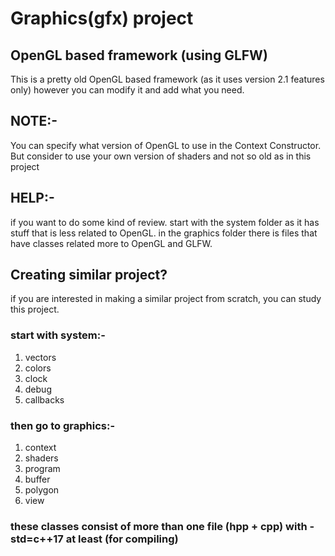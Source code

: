 # Graphics(gfx) project 
## OpenGL based framework (using GLFW)
 This is a pretty old OpenGL based framework (as it uses version 2.1 features only) however you can modify it and add what you need.
## NOTE:-
 You can specify what version of OpenGL to use in the Context Constructor.
 But consider to use your own version of shaders and not so old as in this project
## HELP:-
 if you want to do some kind of review. start with the system folder as it has stuff that is less related to OpenGL.
 in the graphics folder there is files that have classes related more to OpenGL and GLFW.
## Creating similar project?
 if you are interested in making a similar project from scratch, you can study this project.
### start with system:-
 1. vectors
 2. colors
 3. clock
 4. debug
 5. callbacks
### then go to graphics:-
 1. context
 2. shaders
 3. program
 4. buffer
 5. polygon
 6. view
### these classes consist of more than one file (hpp + cpp) with -std=c++17 at least (for compiling)
